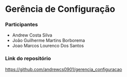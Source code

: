 # Gerência de Configuração

### Participantes

- Andrew Costa Silva
- João Guilherme Martins Borborema 
- Joao Marcos Lourenco Dos Santos

### Link do repositório 

https://github.com/andrewcs0901/gerencia_configuracao
